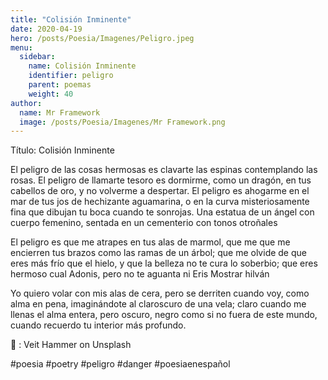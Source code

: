 ```yaml
---
title: "Colisión Inminente"
date: 2020-04-19
hero: /posts/Poesia/Imagenes/Peligro.jpeg
menu:
  sidebar:
    name: Colisión Inminente
    identifier: peligro
    parent: poemas
    weight: 40
author:
  name: Mr Framework
  image: /posts/Poesia/Imagenes/Mr Framework.png
---
```


Título: Colisión Inminente

El peligro de las cosas hermosas es clavarte las espinas contemplando las rosas. El peligro de llamarte tesoro es dormirme, como un dragón, en tus cabellos de oro, y no volverme a despertar. El peligro es ahogarme en el mar de tus jos de hechizante aguamarina, o en la curva misteriosamente fina que dibujan tu boca cuando te sonrojas.
Una estatua de un ángel con cuerpo femenino, sentada en un cementerio con tonos otroñales

El peligro es que me atrapes en tus alas de marmol, que me que me encierren tus brazos como las ramas de un árbol; que me olvide de que eres más frío que el hielo, y que la belleza no te cura lo soberbio; que eres hermoso cual Adonis, pero no te aguanta ni Eris
Mostrar hilván 

Yo quiero volar con mis alas de cera, pero se derriten cuando voy, como alma en pena, imaginándote al claroscuro de una vela; claro cuando me llenas el alma entera, pero oscuro, negro como si no fuera de este mundo, cuando recuerdo tu interior más profundo.

📸 :  Veit Hammer on Unsplash

#poesia #poetry #peligro #danger #poesiaenespañol
